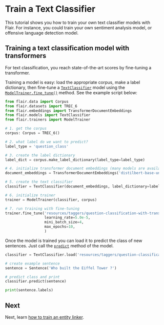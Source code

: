 # Train a Text Classifier

This tutorial shows you how to train your own text classifier models with Flair. For instance, you 
could train your own sentiment analysis model, or offensive language detection model.


## Training a text classification model with transformers

For text classification, you reach state-of-the-art scores by fine-tuning a transformer. 

Training a model is easy: load the appropriate corpus, make a label dictionary, then fine-tune a [`TextClassifier`](#flair.models.TextClassifier)
model using the [`ModelTrainer.fine_tune()`](#flair.trainers.ModelTrainer.fine_tune) method. See the example script below:

```python
from flair.data import Corpus
from flair.datasets import TREC_6
from flair.embeddings import TransformerDocumentEmbeddings
from flair.models import TextClassifier
from flair.trainers import ModelTrainer

# 1. get the corpus
corpus: Corpus = TREC_6()

# 2. what label do we want to predict?
label_type = 'question_class'

# 3. create the label dictionary
label_dict = corpus.make_label_dictionary(label_type=label_type)

# 4. initialize transformer document embeddings (many models are available)
document_embeddings = TransformerDocumentEmbeddings('distilbert-base-uncased', fine_tune=True)

# 5. create the text classifier
classifier = TextClassifier(document_embeddings, label_dictionary=label_dict, label_type=label_type)

# 6. initialize trainer
trainer = ModelTrainer(classifier, corpus)

# 7. run training with fine-tuning
trainer.fine_tune('resources/taggers/question-classification-with-transformer',
                  learning_rate=5.0e-5,
                  mini_batch_size=4,
                  max_epochs=10,
                  )
```

Once the model is trained you can load it to predict the class of new sentences. Just call the [`predict`](#flair.nn.DefaultClassifier.predict) method of the model.

```python
classifier = TextClassifier.load('resources/taggers/question-classification-with-transformer/final-model.pt')

# create example sentence
sentence = Sentence('Who built the Eiffel Tower ?')

# predict class and print
classifier.predict(sentence)

print(sentence.labels)
```


## Next 

Next, learn [how to train an entity linker](how-to-train-span-classifier.md).